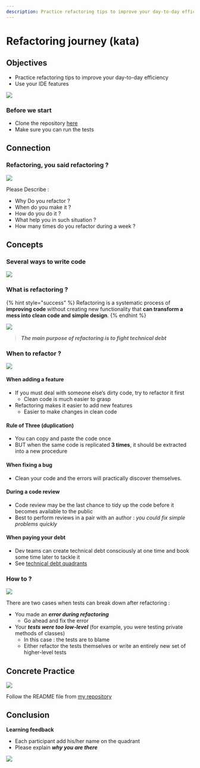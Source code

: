 ```yaml
---
description: Practice refactoring tips to improve your day-to-day efficiency
---
```


# Refactoring journey \(kata\)

## Objectives

* Practice refactoring tips to improve your day-to-day efficiency
* Use your IDE features

![](../../.gitbook/assets/image%20%28473%29.png)

### Before we start

* Clone the repository [here](https://github.com/ythirion/refactoring-journey)
* Make sure you can run the tests

## Connection

### Refactoring, you said refactoring ?

![](../../.gitbook/assets/image%20%28477%29.png)

Please Describe : 

* Why Do you refactor ?
* When do you make it ?
* How do you do it ?
* What help you in such situation ?
* How many times do you refactor during a week ?

## Concepts

### Several ways to write code

![](../../.gitbook/assets/image%20%28474%29.png)

### What is refactoring ?

{% hint style="success" %}
Refactoring is a systematic process of **improving code** without creating new functionality that **can transform a mess into clean code and simple design**.
{% endhint %}

![](../../.gitbook/assets/image%20%28480%29.png)

> _**The main purpose of refactoring is to fight technical debt**_

### When to refactor ?

![](../../.gitbook/assets/image%20%28475%29.png)

#### When adding a feature

* If you must deal with someone else’s dirty code, try to refactor it first
  * Clean code is much easier to grasp
* Refactoring makes it easier to add new features
  * Easier to make changes in clean code

#### Rule of Three \(duplication\)

* You can copy and paste the code once
* BUT when the same code is replicated **3 times**, it should be extracted into a new procedure

#### When fixing a bug

* Clean your code and the errors will practically discover themselves.

#### During a code review

* Code review may be the last chance to tidy up the code before it becomes available to the public
* Best to perform reviews in a pair with an author : _you could fix simple problems quickly_

#### When paying your debt

* Dev teams can create technical debt consciously at one time and book some time later to tackle it
* See [technical debt quadrants](https://martinfowler.com/bliki/TechnicalDebtQuadrant.html)

### How to ?

![](../../.gitbook/assets/image%20%28481%29.png)

There are two cases when tests can break down after refactoring : 

* You made an _**error during refactoring**_
  * Go ahead and fix the error
* Your _**tests were too low-level**_ \(for example, you were testing private methods of classes\)
  * In this case : the tests are to blame
  * Either refactor the tests themselves or write an entirely new set of higher-level tests

## Concrete Practice

![](../../.gitbook/assets/image%20%28479%29.png)

Follow the README file from [my repository](https://github.com/ythirion/refactoring-journey)

## Conclusion

**Learning feedback**

* Each participant add his/her name on the quadrant
* Please explain _**why you are there**_

![](../../.gitbook/assets/image%20%28482%29.png)




